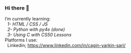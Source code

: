 ### Hi there 👋
I’m currently learning:<br>
  &nbsp; <i>1- HTML / CSS / JS<br>
  &nbsp; 2- Python with py4e (done)<br>
  &nbsp; 3- Using C with CS50 Lessons<br></i>
Platforms I use:<br>
  &nbsp; Linkedin; https://www.linkedin.com/in/cagin-yarkin-sari/<br>
  
<!--
**Jilbao/Jilbao** is a ✨ _special_ ✨ repository because its `README.md` (this file) appears on your GitHub profile.

Here are some ideas to get you started:

- 🔭 I’m currently working on ...
- 🌱 I’m currently learning ...
- 👯 I’m looking to collaborate on ...
- 🤔 I’m looking for help with ...
- 💬 Ask me about ...
- 📫 How to reach me: ...
- 😄 Pronouns: ...
- ⚡ Fun fact: ...
-->
